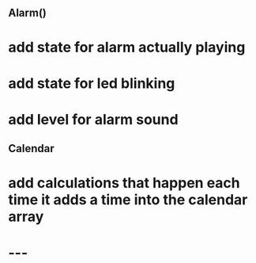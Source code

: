 ## Alarm()
# add state for alarm actually playing
# add state for led blinking 
# add level for alarm sound

## Calendar
# add calculations that happen each time it adds a time into the calendar array 
# --- 